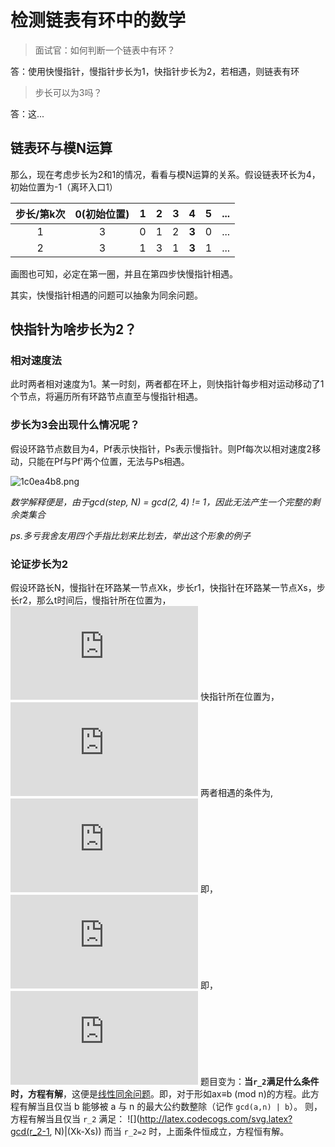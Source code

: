 # 检测链表有环中的数学
> 面试官：如何判断一个链表中有环？

答：使用快慢指针，慢指针步长为1，快指针步长为2，若相遇，则链表有环

> 步长可以为3吗？

答：这...

## 链表环与模N运算
那么，现在考虑步长为2和1的情况，看看与模N运算的关系。假设链表环长为4，初始位置为-1（离环入口1）

步长/第k次|0(初始位置)|1|2|3|4|5|...
:-:|:-:|:-:|:-:|:-:|:-:|:-:|:-:
1|3|0|1|2|**3**|0|...
2|3|1|3|1|**3**|1|...

画图也可知，必定在第一圈，并且在第四步快慢指针相遇。

其实，快慢指针相遇的问题可以抽象为同余问题。

## 快指针为啥步长为2？
### 相对速度法
此时两者相对速度为1。某一时刻，两者都在环上，则快指针每步相对运动移动了1个节点，将遍历所有环路节点直至与慢指针相遇。

### 步长为3会出现什么情况呢？
假设环路节点数目为4，Pf表示快指针，Ps表示慢指针。则Pf每次以相对速度2移动，只能在Pf与Pf'两个位置，无法与Ps相遇。

![1c0ea4b8.png](../storage/programming.algorithm/1c0ea4b8.png)

*数学解释便是，由于gcd(step, N) = gcd(2, 4) != 1，因此无法产生一个完整的剩余类集合*

*ps.多亏我舍友用四个手指比划来比划去，举出这个形象的例子*
### 论证步长为2
假设环路长N，慢指针在环路某一节点Xk，步长r1，快指针在环路某一节点Xs，步长r2，那么t时间后，慢指针所在位置为，
![](http://latex.codecogs.com/svg.latex?p1=(Xk+r_1t)modN=(Xk+t)modN)
快指针所在位置为，
![](http://latex.codecogs.com/svg.latex?p2=(Xs+r_2t)modN)
两者相遇的条件为,
![](http://latex.codecogs.com/svg.latex?p1=p2)
即，
![](http://latex.codecogs.com/svg.latex?(Xk+t)modN=(Xs+r_2t)modN)
即，
![](http://latex.codecogs.com/svg.latex?Xk-Xs=(r_2-1)tmodN)
题目变为：**当`r_2`满足什么条件时，方程有解**，这便是[线性同余问题](https://baike.baidu.com/item/%E7%BA%BF%E6%80%A7%E5%90%8C%E4%BD%99%E6%96%B9%E7%A8%8B/5544515?fr=aladdin)。即，对于形如ax≡b (mod n)的方程。此方程有解当且仅当 b 能够被 a 与 n 的最大公约数整除（记作 `gcd(a,n) | b`）。
则，方程有解当且仅当 `r_2` 满足：
![](http://latex.codecogs.com/svg.latex?gcd(r_2-1, N)|(Xk-Xs))
而当 `r_2=2` 时，上面条件恒成立，方程恒有解。
